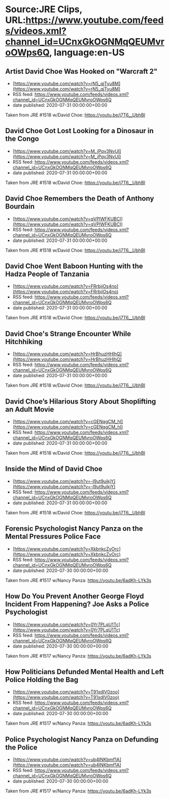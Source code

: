 # Source:JRE Clips, URL:https://www.youtube.com/feeds/videos.xml?channel_id=UCnxGkOGNMqQEUMvroOWps6Q, language:en-US

## Artist David Choe Was Hooked on "Warcraft 2"
 - [https://www.youtube.com/watch?v=rN5_qjTyu8M](https://www.youtube.com/watch?v=rN5_qjTyu8M)
 - RSS feed: https://www.youtube.com/feeds/videos.xml?channel_id=UCnxGkOGNMqQEUMvroOWps6Q
 - date published: 2020-07-31 00:00:00+00:00

Taken from JRE #1518 w/David Choe: https://youtu.be/j7T6__UbhBI

## David Choe Got Lost Looking for a Dinosaur in the Congo
 - [https://www.youtube.com/watch?v=M_jPqv3NvUI](https://www.youtube.com/watch?v=M_jPqv3NvUI)
 - RSS feed: https://www.youtube.com/feeds/videos.xml?channel_id=UCnxGkOGNMqQEUMvroOWps6Q
 - date published: 2020-07-31 00:00:00+00:00

Taken from JRE #1518 w/David Choe:
https://youtu.be/j7T6__UbhBI

## David Choe Remembers the Death of Anthony Bourdain
 - [https://www.youtube.com/watch?v=qVPlWFKUBCI](https://www.youtube.com/watch?v=qVPlWFKUBCI)
 - RSS feed: https://www.youtube.com/feeds/videos.xml?channel_id=UCnxGkOGNMqQEUMvroOWps6Q
 - date published: 2020-07-31 00:00:00+00:00

Taken from JRE #1518 w/David Choe: https://youtu.be/j7T6__UbhBI

## David Choe Went Baboon Hunting with the Hadza People of Tanzania
 - [https://www.youtube.com/watch?v=FRrbjiOs4no](https://www.youtube.com/watch?v=FRrbjiOs4no)
 - RSS feed: https://www.youtube.com/feeds/videos.xml?channel_id=UCnxGkOGNMqQEUMvroOWps6Q
 - date published: 2020-07-31 00:00:00+00:00

Taken from JRE #1518 w/David Choe: https://youtu.be/j7T6__UbhBI

## David Choe's Strange Encounter While Hitchhiking
 - [https://www.youtube.com/watch?v=HrBhuzHHlhQ](https://www.youtube.com/watch?v=HrBhuzHHlhQ)
 - RSS feed: https://www.youtube.com/feeds/videos.xml?channel_id=UCnxGkOGNMqQEUMvroOWps6Q
 - date published: 2020-07-31 00:00:00+00:00

Taken from JRE #1518 w/David Choe:
https://youtu.be/j7T6__UbhBI

## David Choe’s Hilarious Story About Shoplifting an Adult Movie
 - [https://www.youtube.com/watch?v=cGENqgCM_hI](https://www.youtube.com/watch?v=cGENqgCM_hI)
 - RSS feed: https://www.youtube.com/feeds/videos.xml?channel_id=UCnxGkOGNMqQEUMvroOWps6Q
 - date published: 2020-07-31 00:00:00+00:00

Taken from JRE #1518 w/David Choe: https://youtu.be/j7T6__UbhBI

## Inside the Mind of David Choe
 - [https://www.youtube.com/watch?v=-I9ut9uikjY](https://www.youtube.com/watch?v=-I9ut9uikjY)
 - RSS feed: https://www.youtube.com/feeds/videos.xml?channel_id=UCnxGkOGNMqQEUMvroOWps6Q
 - date published: 2020-07-31 00:00:00+00:00

Taken from JRE #1518 w/David Choe:
https://youtu.be/j7T6__UbhBI

## Forensic Psychologist Nancy Panza on the Mental Pressures Police Face
 - [https://www.youtube.com/watch?v=XkbnkcZyOrc](https://www.youtube.com/watch?v=XkbnkcZyOrc)
 - RSS feed: https://www.youtube.com/feeds/videos.xml?channel_id=UCnxGkOGNMqQEUMvroOWps6Q
 - date published: 2020-07-30 00:00:00+00:00

Taken from JRE #1517 w/Nancy Panza: https://youtu.be/6adKh-LYk3s

## How Do You Prevent Another George Floyd Incident From Happening? Joe Asks a Police Psychologist
 - [https://www.youtube.com/watch?v=0Yr7PLqU1Tc](https://www.youtube.com/watch?v=0Yr7PLqU1Tc)
 - RSS feed: https://www.youtube.com/feeds/videos.xml?channel_id=UCnxGkOGNMqQEUMvroOWps6Q
 - date published: 2020-07-30 00:00:00+00:00

Taken from JRE #1517 w/Nancy Panza:
https://youtu.be/6adKh-LYk3s

## How Politicians Defunded Mental Health and Left Police Holding the Bag
 - [https://www.youtube.com/watch?v=T91xdIV0zoo](https://www.youtube.com/watch?v=T91xdIV0zoo)
 - RSS feed: https://www.youtube.com/feeds/videos.xml?channel_id=UCnxGkOGNMqQEUMvroOWps6Q
 - date published: 2020-07-30 00:00:00+00:00

Taken from JRE #1517 w/Nancy Panza: https://youtu.be/6adKh-LYk3s

## Police Psychologist Nancy Panza on Defunding the Police
 - [https://www.youtube.com/watch?v=ub4INKbmf1A](https://www.youtube.com/watch?v=ub4INKbmf1A)
 - RSS feed: https://www.youtube.com/feeds/videos.xml?channel_id=UCnxGkOGNMqQEUMvroOWps6Q
 - date published: 2020-07-30 00:00:00+00:00

Taken from JRE #1517 w/Nancy Panza:
https://youtu.be/6adKh-LYk3s

